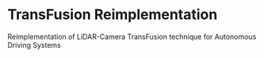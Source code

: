 # TransFusion Reimplementation
Reimplementation of LiDAR-Camera TransFusion technique for Autonomous Driving Systems
